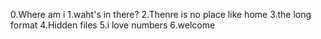0.Where am i
1.waht's in there?
2.Thenre is no place like home
3.the long format
4.Hidden files
5.i love numbers
6.welcome

